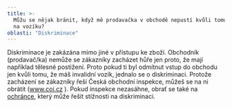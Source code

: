 ```yaml
---
title: >-
  Můžu se nějak bránit, když mě prodavačka v obchodě nepustí kvůli tomu, že jsem
  na vozíku?
oblasti: "Diskriminace"
---
```


<p>Diskriminace je zakázána mimo jiné v přístupu ke zboží. Obchodník (prodavač/ka) nemůže se zákazníky zacházet hůře jen proto, že mají například tělesné postižení. Proto pokud ti byl odmítnut vstup do obchodu jen kvůli tomu, že máš invalidní vozík, jednalo se o diskriminaci. Protože zacházení se zákazníky řeší Česká obchodní inspekce, můžeš se na ni obrátit (<a title="Otevření do nového okna" href="http://www.coi.cz/" target="_blank">www.coi.cz</a>&nbsp;<img alt="" src="typo3/ext/od_linkdesc/icons/external.gif" class="od_linkdesc_icon_external" />). Pokud inspekce nezasáhne, obrať se také na <a href="jak-se-na-ochrance-obratit/">ochránce</a>, který může řešit stížnosti na diskriminaci.</p></div>
